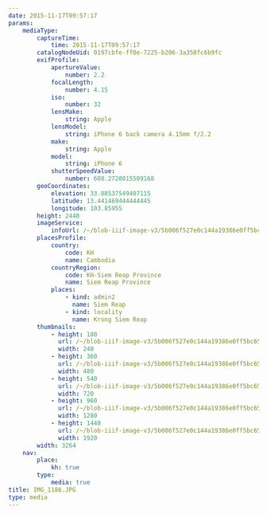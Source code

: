 ```yaml
---
date: 2015-11-17T09:57:17
params:
    mediaType:
        captureTime:
            time: 2015-11-17T09:57:17
        catalogNodeUid: 0197cbfe-ff0e-7225-b206-3a358fc6b9fc
        exifProfile:
            apertureValue:
                number: 2.2
            focalLength:
                number: 4.15
            iso:
                number: 32
            lensMake:
                string: Apple
            lensModel:
                string: iPhone 6 back camera 4.15mm f/2.2
            make:
                string: Apple
            model:
                string: iPhone 6
            shutterSpeedValue:
                number: 608.2728015509168
        geoCoordinates:
            elevation: 33.88537549407115
            latitude: 13.441469444444445
            longitude: 103.85955
        height: 2448
        imageService:
            infoUrl: /~/blob-iiif-image-v3/5b006f527e0c144a19386e0ff5bc65b9e9557002f51fad67a42fd948b2806796/info.json
        placesProfile:
            country:
                code: KH
                name: Cambodia
            countryRegion:
                code: KH-Siem Reap Province
                name: Siem Reap Province
            places:
                - kind: admin2
                  name: Siem Reap
                - kind: locality
                  name: Krong Siem Reap
        thumbnails:
            - height: 180
              url: /~/blob-iiif-image-v3/5b006f527e0c144a19386e0ff5bc65b9e9557002f51fad67a42fd948b2806796/full/240%2C180/0/default.jpg
              width: 240
            - height: 360
              url: /~/blob-iiif-image-v3/5b006f527e0c144a19386e0ff5bc65b9e9557002f51fad67a42fd948b2806796/full/480%2C360/0/default.jpg
              width: 480
            - height: 540
              url: /~/blob-iiif-image-v3/5b006f527e0c144a19386e0ff5bc65b9e9557002f51fad67a42fd948b2806796/full/720%2C540/0/default.jpg
              width: 720
            - height: 960
              url: /~/blob-iiif-image-v3/5b006f527e0c144a19386e0ff5bc65b9e9557002f51fad67a42fd948b2806796/full/1280%2C960/0/default.jpg
              width: 1280
            - height: 1440
              url: /~/blob-iiif-image-v3/5b006f527e0c144a19386e0ff5bc65b9e9557002f51fad67a42fd948b2806796/full/1920%2C1440/0/default.jpg
              width: 1920
        width: 3264
    nav:
        place:
            kh: true
        type:
            media: true
title: IMG_1186.JPG
type: media
---
```

